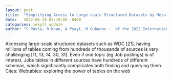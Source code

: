 ```yaml
---
layout: post
title:  "Simplifying Access to Large-scale Structured Datasets by Meta-Profiling with Scalable Training Set Enrichment"
date:   2022-06-18 03:19:09 -0400
categories: jekyll update
author: "S Pavia, R Khan, A Pyayt, M Gubanov -  of the 2022 International Conference on , 2022"
---
```

Accessing large-scale structured datasets such as WDC [21], having millions of tables coming from hundreds of thousands of sources is very challenging [11, 13, 14, 30, 31]. Even if one topic (eg Job postings) is of interest, Jobs tables in different sources have hundreds of different schemas, which significantly complicates both finding and querying them. Cites: Webtables: exploring the power of tables on the web